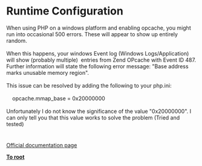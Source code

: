 # Runtime Configuration




<div class="phpcode"><span class="html">
When using PHP on a windows platform and enabling opcache, you might run into occasional 500 errors. These will appear to show up entirely random.<br><br>When this happens, your windows Event log (Windows Logs/Application) will show (probably multiple)&#xA0; entries from Zend OPcache with Event ID 487. Further information will state the following error message: &quot;Base address marks unusable memory region&quot;.<br><br>This issue can be resolved by adding the following to your php.ini:<br><br>&#xA0; &#xA0; opcache.mmap_base = 0x20000000<br><br>Unfortunately I do not know the significance of the value &quot;0x20000000&quot;. I can only tell you that this value works to solve the problem (Tried and tested)</span>
</div>
  

#

[Official documentation page](https://www.php.net/manual/en/opcache.configuration.php)

**[To root](/README.md)**